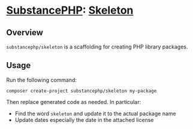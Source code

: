 # [SubstancePHP](https://github.com/substancephp): [Skeleton](https://packagist.org/packages/substancephp/skeleton)

## Overview

`substancephp/skeleton` is a scaffolding for creating PHP library packages.

## Usage

Run the following command:

```
composer create-project substancephp/skeleton my-package
```

Then replace generated code as needed. In particular:
* Find the word `skeleton` and update it to the actual package name
* Update dates especially the date in the attached license
